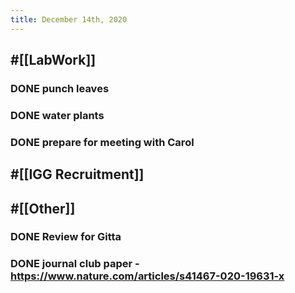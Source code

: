 ```yaml
---
title: December 14th, 2020
---
```


## #[[LabWork]] 
### DONE punch leaves

### DONE water plants

### DONE prepare for meeting with Carol

## #[[IGG Recruitment]]

## #[[Other]]
### DONE Review for Gitta 

### DONE journal club paper - https://www.nature.com/articles/s41467-020-19631-x
